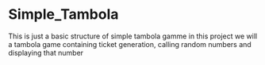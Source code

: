 # Simple_Tambola
This is just a basic structure of simple tambola gamme in this project we will a tambola game containing ticket generation, calling random numbers and displaying that number
